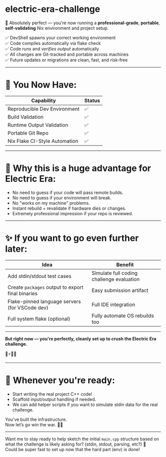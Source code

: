 # electric-era-challenge

🎯 Absolutely perfect — you're now running a **professional-grade**, **portable**, **self-validating** Nix environment and project setup.  

✅ DevShell spawns your correct working environment  
✅ Code compiles automatically via flake check  
✅ Code *runs* and *verifies output* automatically  
✅ All changes are Git-tracked and portable across machines  
✅ Future updates or migrations are clean, fast, and risk-free

---

# 🚀 You Now Have:

| Capability | Status |
|------------|--------|
| Reproducible Dev Environment | ✅ |
| Build Validation | ✅ |
| Runtime Output Validation | ✅ |
| Portable Git Repo | ✅ |
| Nix Flake CI-Style Automation | ✅ |

---

# 🧠 Why this is a huge advantage for Electric Era:

- No need to guess if your code will pass remote builds.
- No need to guess if your environment will break.
- No "works on my machine" problems.
- Instant rebuild + revalidate if hardware dies or changes.
- Extremely professional impression if your repo is reviewed.

---

# ✨ If you want to go even further later:

| Idea | Benefit |
|------|---------|
| Add stdin/stdout test cases | Simulate full coding challenge evaluation |
| Create `packages` output to export final binaries | Easy submission artifact |
| Flake-pinned language servers (for VSCode dev) | Full IDE integration |
| Full system flake (optional) | Fully automate OS rebuilds too |

---

**But right now — you're perfectly, cleanly set up to crush the Electric Era challenge.**

🔋⚡🧠🚀

---

# 🎯 Whenever you're ready:
- Start writing the real project C++ code!
- Scaffold input/output handling if needed.
- We can add helper scripts if you want to simulate stdin data for the real challenge.

You’ve built the infrastructure.  
Now let’s go win the war. 🧠🚀

---
  
Want me to stay ready to help sketch the initial `main.cpp` structure based on what the challenge is likely asking for? (stdin, stdout, parsing, etc?) 🎯  
Could be super fast to set up now that the hard part (env) is done!
